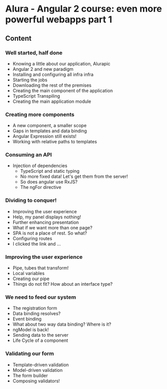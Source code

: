 # Alura - Angular 2 course: even more powerful webapps part 1

## Content

### Well started, half done

  - Knowing a little about our application, Alurapic
  - Angular 2 and new paradigm
  - Installing and configuring all infra infra
  - Starting the jobs
  - Downloading the rest of the premises
  - Creating the main component of the application
  - TypeScript Transpiling
  - Creating the main application module

### Creating more components

  - A new component, a smaller scope
  - Gaps in templates and data binding
  - Angular Expression still exists!
  - Working with relative paths to templates

### Consuming an API

- Injection of dependencies
  - TypeScript and static typing
  - No more fixed data! Let's get them from the server!
  - So does angular use RxJS?
  - The ngFor directive

### Dividing to conquer!

  - Improving the user experience
  - Help, my panel displays nothing!
  - Further enhancing presentation
  - What if we want more than one page?
  - SPA is not a place of rest. So what?
  - Configuring routes
  - I clicked the link and ...

### Improving the user experience

  - Pipe, tubes that transform!
  - Local variables
  - Creating our pipe
  - Things do not fit? How about an interface type?

### We need to feed our system

  - The registration form
  - Data binding resolves?
  - Event binding
  - What about two way data binding? Where is it?
  - ngModel is back!
  - Sending data to the server
  - Life Cycle of a component

### Validating our form

  - Template-driven validation
  - Model-driven validation
  - The form builder
  - Composing validators!
